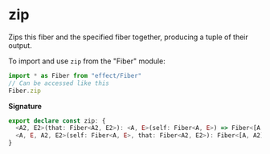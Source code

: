 # zip

Zips this fiber and the specified fiber together, producing a tuple of
their output.

To import and use `zip` from the "Fiber" module:

```ts
import * as Fiber from "effect/Fiber"
// Can be accessed like this
Fiber.zip
```

**Signature**

```ts
export declare const zip: {
  <A2, E2>(that: Fiber<A2, E2>): <A, E>(self: Fiber<A, E>) => Fiber<[A, A2], E2 | E>
  <A, E, A2, E2>(self: Fiber<A, E>, that: Fiber<A2, E2>): Fiber<[A, A2], E | E2>
}
```
